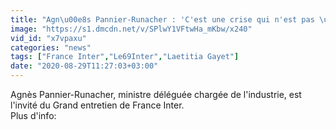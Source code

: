 ```yaml
---
title: "Agn\u00e8s Pannier-Runacher : 'C'est une crise qui n'est pas \u00e9conomique \u00e0 la base, les fondamentaux de notre \u00e9conomie \u00e9taient excellents au moment de l'entr\u00e9e dans la crise [sanitaire]'"
image: "https://s1.dmcdn.net/v/SPlwY1VFtwHa_mKbw/x240"
vid_id: "x7vpaxu"
categories: "news"
tags: ["France Inter","Le69Inter","Laetitia Gayet"]
date: "2020-08-29T11:27:03+03:00"
---
```

Agnès Pannier-Runacher, ministre déléguée chargée de l'industrie, est l'invité du Grand entretien de France Inter.  <br>Plus d'info: 
